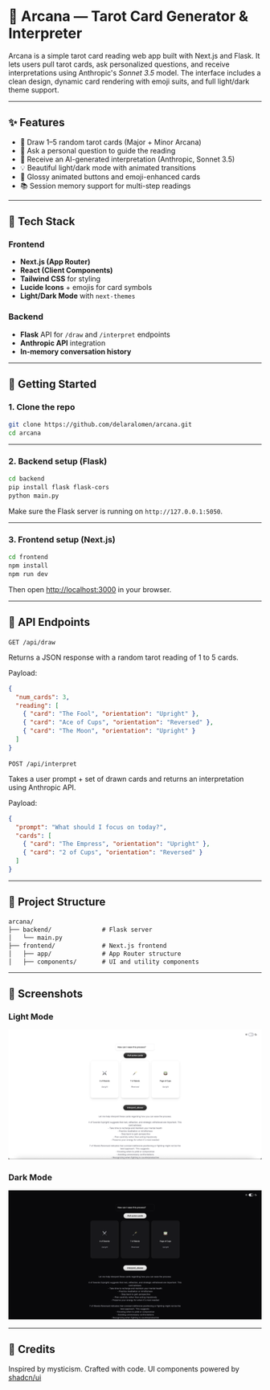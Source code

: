 # 🔮 Arcana — Tarot Card Generator & Interpreter

Arcana is a simple tarot card reading web app built with Next.js and Flask. It lets users pull tarot cards, ask personalized questions, and receive interpretations using Anthropic's *Sonnet 3.5* model. The interface includes a clean design, dynamic card rendering with emoji suits, and full light/dark theme support.

---

## ✨ Features

* 🎴 Draw 1–5 random tarot cards (Major + Minor Arcana)
* 💬 Ask a personal question to guide the reading
* 🤖 Receive an AI-generated interpretation (Anthropic, Sonnet 3.5)
* 💡 Beautiful light/dark mode with animated transitions
* 🌈 Glossy animated buttons and emoji-enhanced cards
* 📚 Session memory support for multi-step readings


---

## 🧱 Tech Stack

### Frontend

* **Next.js (App Router)**
* **React (Client Components)**
* **Tailwind CSS** for styling
* **Lucide Icons** + emojis for card symbols
* **Light/Dark Mode** with `next-themes`

### Backend

* **Flask** API for `/draw` and `/interpret` endpoints
* **Anthropic API** integration
* **In-memory conversation history**

---

## 🚀 Getting Started

### 1. Clone the repo

```bash
git clone https://github.com/delaralomen/arcana.git
cd arcana
```

---

### 2. Backend setup (Flask)

```bash
cd backend
pip install flask flask-cors
python main.py
```

Make sure the Flask server is running on `http://127.0.0.1:5050`.

---

### 3. Frontend setup (Next.js)

```bash
cd frontend
npm install
npm run dev
```

Then open [http://localhost:3000](http://localhost:3000) in your browser.

---

## 🧪 API Endpoints

`GET /api/draw`

Returns a JSON response with a random tarot reading of 1 to 5 cards.

Payload:
```json
{
  "num_cards": 3,
  "reading": [
    { "card": "The Fool", "orientation": "Upright" },
    { "card": "Ace of Cups", "orientation": "Reversed" },
    { "card": "The Moon", "orientation": "Upright" }
  ]
}
```

`POST /api/interpret`

Takes a user prompt + set of drawn cards and returns an interpretation using Anthropic API.

Payload:

```json
{
  "prompt": "What should I focus on today?",
  "cards": [
    { "card": "The Empress", "orientation": "Upright" },
    { "card": "2 of Cups", "orientation": "Reversed" }
  ]
}
```


---

## 📁 Project Structure

```
arcana/
├── backend/              # Flask server
│   └── main.py
├── frontend/             # Next.js frontend
│   ├── app/              # App Router structure
│   ├── components/       # UI and utility components
```

---

## 🎨 Screenshots

### Light Mode
![Light Mode](./frontend/public/screenshots/light-mode.png)

### Dark Mode
![Dark Mode](./frontend/public/screenshots/dark-mode.png)

---

## 🤝 Credits

Inspired by mysticism. Crafted with code.
UI components powered by [shadcn/ui](https://ui.shadcn.com)


